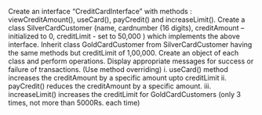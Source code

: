 Create an interface “CreditCardInterface” with methods : viewCreditAmount(), useCard(),
payCredit() and increaseLimit(). Create a class SilverCardCustomer (name, cardnumber (16
digits), creditAmount – initialized to 0, creditLimit - set to 50,000 ) which implements the above
interface. Inherit class GoldCardCustomer from SilverCardCustomer having the same methods
but creditLimit of 1,00,000. Create an object of each class and perform operations. Display
appropriate messages for success or failure of transactions. (Use method overriding)
	i. useCard() method increases the creditAmount by a specific amount upto creditLimit
	ii. payCredit() reduces the creditAmount by a specific amount.
	iii. increaseLimit() increases the creditLimit for GoldCardCustomers (only 3 times, not more
		than 5000Rs. each time)

